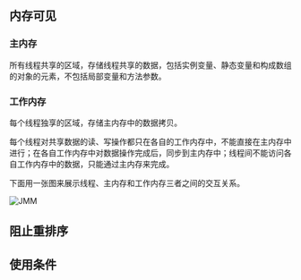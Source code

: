 
## 内存可见
### 主内存
所有线程共享的区域，存储线程共享的数据，包括实例变量、静态变量和构成数组的对象的元素，不包括局部变量和方法参数。

### 工作内存
每个线程独享的区域，存储主内存中的数据拷贝。

每个线程对共享数据的读、写操作都只在各自的工作内存中，不能直接在主内存中进行；在各自工作内存中对数据操作完成后，同步到主内存中；线程间不能访问各自工作内存中的数据，只能通过主内存来完成。

下面用一张图来展示线程、主内存和工作内存三者之间的交互关系。

![JMM](https://github.com/wind7rui/HighConcurrency/blob/master/JMM.png)

## 阻止重排序

## 使用条件

